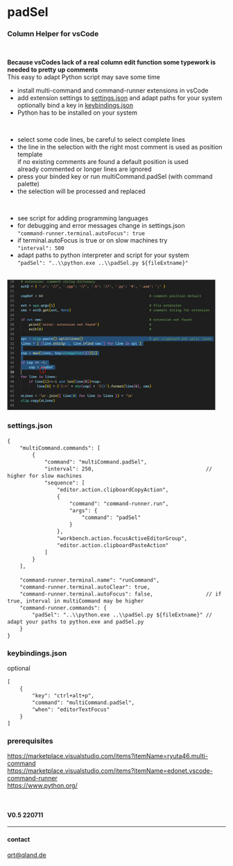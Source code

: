 # **padSel**
### **Column Helper for vsCode**

<br>

**Because vsCodes lack of a real column edit function some typework is needed to pretty up comments**  
This easy to adapt Python script may save some time

- install multi-command and command-runner extensions in vsCode
- add extension settings to [settings.json](#settings.json) and adapt paths for your system  
  optionally bind a key in [keybindings.json](#keybindings.json)
- Python has to be installed on your system

<br>

- select some code lines, be careful to select complete lines
- the line in the selection with the right most comment is used as position template  
  if no existing comments are found a default position is used  
  already commented or longer lines are ignored
- press your binded key or run multiCommand.padSel (with command palette)
- the selection will be processed and replaced

<br>

- see script for adding programming languages
- for debugging and error messages change in settings.json  
  `"command-runner.terminal.autoFocus": true`
- if terminal.autoFocus is true or on slow machines try  
  `"interval": 500`
- adapt paths to python interpreter and script for your system  
  `"padSel": "..\\python.exe ..\\padSel.py ${fileExtname}"`

<br>

<img src="image/padSel.gif" width=480>

<br>

### **settings.json**
```
{
    "multiCommand.commands": [
        {
            "command": "multiCommand.padSel",
            "interval": 250,                                    // higher for slow machines
            "sequence": [
                "editor.action.clipboardCopyAction",
                {
                    "command": "command-runner.run",
                    "args": {
                        "command": "padSel"
                    }
                },
                "workbench.action.focusActiveEditorGroup",
                "editor.action.clipboardPasteAction"
            ]
        }
    ],

    "command-runner.terminal.name": "runCommand",
    "command-runner.terminal.autoClear": true,
    "command-runner.terminal.autoFocus": false,                 // if true, interval in multiCommand may be higher
    "command-runner.commands": {
        "padSel": "..\\python.exe ..\\padSel.py ${fileExtname}" // adapt your paths to python.exe and padSel.py
    }
}
```

### **keybindings.json**
optional
```
[
    {
        "key": "ctrl+alt+p",
        "command": "multiCommand.padSel",
        "when": "editorTextFocus"
    }
]
```

### **prerequisites**
https://marketplace.visualstudio.com/items?itemName=ryuta46.multi-command  
https://marketplace.visualstudio.com/items?itemName=edonet.vscode-command-runner  
https://www.python.org/

<br>

#### V0.5 220711
---

#### contact
[qrt@qland.de](mailto:qrt@qland.de)
